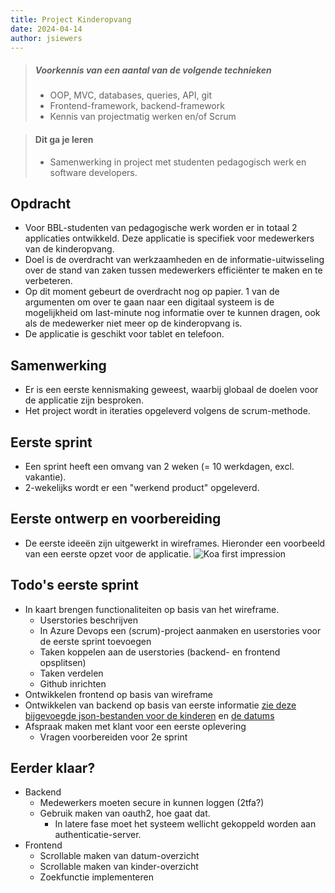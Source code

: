 ```yaml
---
title: Project Kinderopvang
date: 2024-04-14
author: jsiewers
---
```


> ##### Voorkennis van een aantal van de volgende technieken
> * OOP, MVC, databases, queries, API, git
> * Frontend-framework, backend-framework
> * Kennis van projectmatig werken en/of Scrum

> #### Dit ga je leren
> * Samenwerking in project met studenten pedagogisch werk en software developers.

## Opdracht
* Voor BBL-studenten van pedagogische werk worden er in totaal 2 applicaties ontwikkeld. Deze applicatie is specifiek voor medewerkers van de kinderopvang.
* Doel is de overdracht van werkzaamheden en de informatie-uitwisseling over de stand van zaken tussen medewerkers efficiënter te maken en te verbeteren.
* Op dit moment gebeurt de overdracht nog op papier. 1 van de argumenten om over te gaan naar een digitaal systeem is de mogelijkheid om last-minute nog informatie over te kunnen dragen, ook als de medewerker niet meer op de kinderopvang is.
* De applicatie is geschikt voor tablet en telefoon.

## Samenwerking
* Er is een eerste kennismaking geweest, waarbij globaal de doelen voor de applicatie zijn besproken.
* Het project wordt in iteraties opgeleverd volgens de scrum-methode.

## Eerste sprint
* Een sprint heeft een omvang van 2 weken (= 10 werkdagen, excl. vakantie).
* 2-wekelijks wordt er een "werkend product" opgeleverd.

## Eerste ontwerp en voorbereiding
* De eerste ideeën zijn uitgewerkt in wireframes. Hieronder een voorbeeld van een eerste opzet voor de applicatie.
![Koa first impression](https://static.edutorial.nl/projecten/koa/koa.svg)

## Todo's eerste sprint
* In kaart brengen functionaliteiten op basis van het wireframe.
    * Userstories beschrijven
    * In Azure Devops een (scrum)-project aanmaken en userstories voor de eerste sprint toevoegen
    * Taken koppelen aan de userstories (backend- en frontend opsplitsen)
    * Taken verdelen
    * Github inrichten
* Ontwikkelen frontend op basis van wireframe
* Ontwikkelen van backend op basis van eerste informatie [zie deze bijgevoegde json-bestanden voor de kinderen](https://static.edutorial.nl/projecten/koa/users.json) en [de datums](https://static.edutorial.nl/projecten/koa/op_datum.json)
* Afspraak maken met klant voor een eerste oplevering
    * Vragen voorbereiden voor 2e sprint


## Eerder klaar?
* Backend 
    *  Medewerkers moeten secure in kunnen loggen (2tfa?)
    *  Gebruik maken van oauth2, hoe gaat dat. 
        * In latere fase moet het systeem wellicht gekoppeld worden aan authenticatie-server.
* Frontend
    * Scrollable maken van datum-overzicht
    * Scrollable maken van kinder-overzicht
    * Zoekfunctie implementeren

